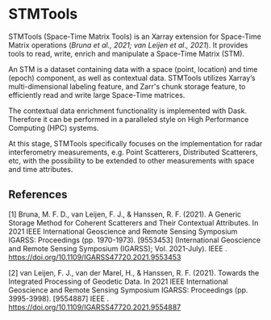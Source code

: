 # STMTools

STMTools (Space-Time Matrix Tools) is an Xarray extension for Space-Time Matrix operations (*Bruna et al., 2021; van Leijen et al., 2021*). It provides tools to read, write, enrich and manipulate a Space-Time Matrix (STM).

An STM is a dataset containing data with a space (point, location) and time (epoch) component, as well as contextual data. STMTools utilizes Xarray’s multi-dimensional labeling feature, and Zarr's chunk storage feature, to efficiently read and write large Space-Time matrices.

The contextual data enrichment functionality is implemented with Dask. Therefore it can be performed in a paralleled style on High Performance Computing (HPC) systems.

At this stage, STMTools specifically focuses on the implementation for radar interferometry measurements, e.g. Point Scatterers, Distributed Scatterers, etc, with the possibility to be extended to other measurements with space and time attributes.

## References
[1] Bruna, M. F. D., van Leijen, F. J., & Hanssen, R. F. (2021). A Generic Storage Method for Coherent Scatterers and Their Contextual Attributes. In 2021 IEEE International Geoscience and Remote Sensing Symposium IGARSS: Proceedings (pp. 1970-1973). [9553453] (International Geoscience and Remote Sensing Symposium (IGARSS); Vol. 2021-July). IEEE . https://doi.org/10.1109/IGARSS47720.2021.9553453

[2] van Leijen, F. J., van der Marel, H., & Hanssen, R. F. (2021). Towards the Integrated Processing of Geodetic Data. In 2021 IEEE International Geoscience and Remote Sensing Symposium IGARSS: Proceedings (pp. 3995-3998). [9554887] IEEE . https://doi.org/10.1109/IGARSS47720.2021.9554887
